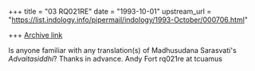+++
title = "03 RQ021RE"
date = "1993-10-01"
upstream_url = "https://list.indology.info/pipermail/indology/1993-October/000706.html"

+++
[Archive link](https://list.indology.info/pipermail/indology/1993-October/000706.html)

Is anyone familiar with any translation(s) of Madhusudana
Sarasvati's _Advaitasiddhi_?  Thanks in advance.
                            Andy Fort
                            rq021re at tcuamus





